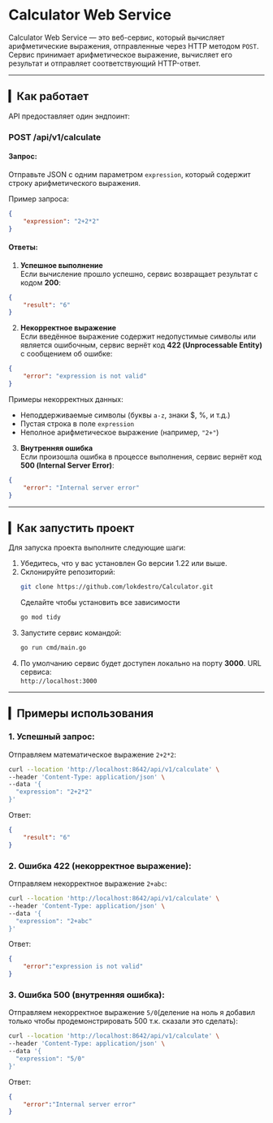# Calculator Web Service

Calculator Web Service — это веб-сервис, который вычисляет арифметические выражения, отправленные через HTTP методом `POST`. Сервис принимает арифметическое выражение, вычисляет его результат и отправляет соответствующий HTTP-ответ.

---

## ▎Как работает

API предоставляет один эндпоинт:

### **POST /api/v1/calculate**

#### Запрос:  
Отправьте JSON с одним параметром `expression`, который содержит строку арифметического выражения.

Пример запроса:

```json
{
    "expression": "2+2*2"
}
```

#### Ответы:

1. **Успешное выполнение**  
Если вычисление прошло успешно, сервис возвращает результат с кодом **200**:

```json
{
    "result": "6"
}
```

2. **Некорректное выражение**  
Если введённое выражение содержит недопустимые символы или является ошибочным, сервис вернёт код **422 (Unprocessable Entity)** с сообщением об ошибке:

```json
{
    "error": "expression is not valid"
}
```

Примеры некорректных данных:
- Неподдерживаемые символы (буквы `a-z`, знаки $, %, и т.д.)
- Пустая строка в поле `expression`
- Неполное арифметическое выражение (например, `"2+"`)

3. **Внутренняя ошибка**  
Если произошла ошибка в процессе выполнения, сервис вернёт код **500 (Internal Server Error)**:

```json
{
    "error": "Internal server error"
}
```

---

## ▎Как запустить проект

Для запуска проекта выполните следующие шаги:

1. Убедитесь, что у вас установлен Go версии 1.22 или выше.
2. Склонируйте репозиторий:
    ```bash
    git clone https://github.com/lokdestro/Calculator.git
    ```
    Сделайте чтобы установить все зависимости
    ```bash
    go mod tidy
    ```
3. Запустите сервис командой:
    ```bash
    go run cmd/main.go
    ```
4. По умолчанию сервис будет доступен локально на порту **3000**. URL сервиса:  
    `http://localhost:3000`

---

## ▎Примеры использования

### 1. Успешный запрос:

Отправляем математическое выражение `2+2*2`:

```bash
curl --location 'http://localhost:8642/api/v1/calculate' \
--header 'Content-Type: application/json' \
--data '{
  "expression": "2+2*2"
}'
```

Ответ:
```json
{
    "result": "6"
}
```

### 2. Ошибка 422 (некорректное выражение):

Отправляем некорректное выражение `2+abc`:

```bash
curl --location 'http://localhost:8642/api/v1/calculate' \
--header 'Content-Type: application/json' \
--data '{
  "expression": "2+abc"
}'
```


Ответ:
```json
{
    "error":"expression is not valid"
}
```

### 3. Ошибка 500 (внутренняя ошибка):

Отправляем некорректное выражение `5/0`(деление на ноль я добавил только чтобы продемонстрировать 500 т.к. сказали это сделать):

```bash
curl --location 'http://localhost:8642/api/v1/calculate' \
--header 'Content-Type: application/json' \
--data '{
  "expression": "5/0"
}'
```


Ответ:
```json
{
    "error":"Internal server error"
}
```
